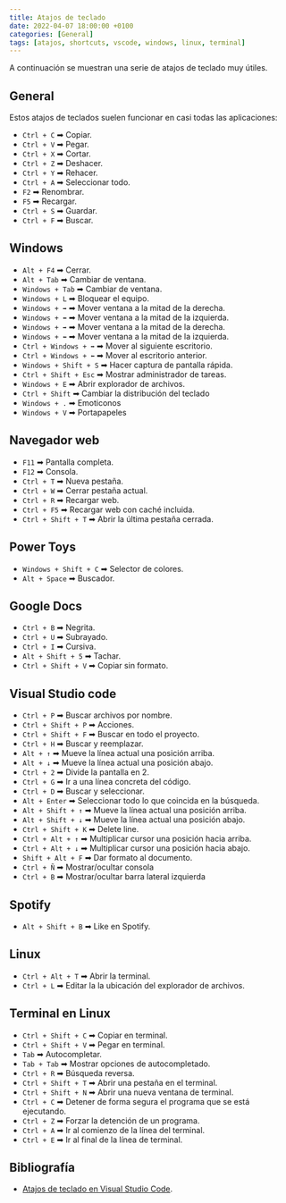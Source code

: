```yaml
---
title: Atajos de teclado
date: 2022-04-07 18:00:00 +0100
categories: [General]
tags: [atajos, shortcuts, vscode, windows, linux, terminal]
---
```


A continuación se muestran una serie de atajos de teclado muy útiles.

## General

Estos atajos de teclados suelen funcionar en casi todas las aplicaciones:

- `Ctrl + C` ➡ Copiar.
- `Ctrl + V` ➡ Pegar.
- `Ctrl + X` ➡ Cortar.
- `Ctrl + Z` ➡ Deshacer.
- `Ctrl + Y` ➡ Rehacer.
- `Ctrl + A` ➡ Seleccionar todo.
- `F2` ➡ Renombrar.
- `F5` ➡ Recargar.
- `Ctrl + S` ➡ Guardar.
- `Ctrl + F` ➡ Buscar.

## Windows

- `Alt + F4` ➡ Cerrar.
- `Alt + Tab` ➡ Cambiar de ventana.
- `Windows + Tab` ➡ Cambiar de ventana.
- `Windows + L` ➡ Bloquear el equipo.
- `Windows + ➡` ➡ Mover ventana a la mitad de la derecha.
- `Windows + ⬅` ➡ Mover ventana a la mitad de la izquierda.
- `Windows + ➡` ➡ Mover ventana a la mitad de la derecha.
- `Windows + ⬅` ➡ Mover ventana a la mitad de la izquierda.
- `Ctrl + Windows + ➡` ➡ Mover al siguiente escritorio.
- `Ctrl + Windows + ⬅` ➡ Mover al escritorio anterior.
- `Windows + Shift + S` ➡ Hacer captura de pantalla rápida.
- `Ctrl + Shift + Esc` ➡ Mostrar administrador de tareas.
- `Windows + E` ➡ Abrir explorador de archivos.
- `Ctrl + Shift` ➡ Cambiar la distribución del teclado
- `Windows + .` ➡ Emoticonos
- `Windows + V` ➡ Portapapeles

## Navegador web

- `F11` ➡ Pantalla completa.
- `F12` ➡ Consola.
- `Ctrl + T` ➡ Nueva pestaña.
- `Ctrl + W` ➡ Cerrar pestaña actual.
- `Ctrl + R` ➡ Recargar web.
- `Ctrl + F5` ➡ Recargar web con caché incluida.
- `Ctrl + Shift + T` ➡ Abrir la última pestaña cerrada.

## Power Toys

- `Windows + Shift + C` ➡ Selector de colores.
- `Alt + Space` ➡ Buscador.


## Google Docs

- `Ctrl + B` ➡ Negrita.
- `Ctrl + U` ➡ Subrayado.
- `Ctrl + I` ➡ Cursiva.
- `Alt + Shift + 5` ➡ Tachar.
- `Ctrl + Shift + V` ➡ Copiar sin formato.


## Visual Studio code

- `Ctrl + P` ➡ Buscar archivos por nombre.
- `Ctrl + Shift + P` ➡ Acciones.
- `Ctrl + Shift + F` ➡ Buscar en todo el proyecto.
- `Ctrl + H` ➡ Buscar y reemplazar.
- `Alt + ↑` ➡ Mueve la línea actual una posición arriba.
- `Alt + ↓` ➡ Mueve la línea actual una posición abajo.
- `Ctrl + 2` ➡ Divide la pantalla en 2.
- `Ctrl + G` ➡ Ir a una línea concreta del código.
- `Ctrl + D` ➡ Buscar y seleccionar.
- `Alt + Enter` ➡ Seleccionar todo lo que coincida en la búsqueda.
- `Alt + Shift + ↑` ➡ Mueve la línea actual una posición arriba.
- `Alt + Shift + ↓` ➡ Mueve la línea actual una posición abajo.
- `Ctrl + Shift + K` ➡ Delete line.
- `Ctrl + Alt + ↑` ➡ Multiplicar cursor una posición hacia arriba.
- `Ctrl + Alt + ↓` ➡ Multiplicar cursor una posición hacia abajo.
- `Shift + Alt + F` ➡ Dar formato al documento.
- `Ctrl + Ñ` ➡ Mostrar/ocultar consola
- `Ctrl + B` ➡ Mostrar/ocultar barra lateral izquierda

## Spotify

- `Alt + Shift + B` ➡ Like en Spotify.

## Linux

- `Ctrl + Alt + T` ➡ Abrir la terminal.
- `Ctrl + L` ➡ Editar la la ubicación del explorador de archivos.

## Terminal en Linux

- `Ctrl + Shift + C` ➡ Copiar en terminal.
- `Ctrl + Shift + V` ➡ Pegar en terminal.
- `Tab` ➡ Autocompletar.
- `Tab + Tab` ➡ Mostrar opciones de autocompletado.
- `Ctrl + R` ➡ Búsqueda reversa.
- `Ctrl + Shift + T` ➡ Abrir una pestaña en el terminal.
- `Ctrl + Shift + N` ➡ Abrir una nueva ventana de terminal.
- `Ctrl + C` ➡ Detener de forma segura el programa que se está ejecutando.
- `Ctrl + Z` ➡ Forzar la detención de un programa.
- `Ctrl + A` ➡ Ir al comienzo de la línea del terminal.
- `Ctrl + E` ➡ Ir al final de la línea de terminal.


## Bibliografía

- [Atajos de teclado en Visual Studio Code](https://carontestudio.com/blog/atajos-de-teclado-en-visual-studio-code/).